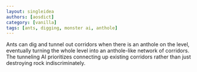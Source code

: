 ```yaml
---
layout: singleidea
authors: [aosdict]
category: [vanilla]
tags: [ants, digging, monster ai, anthole]
---
```

Ants can dig and tunnel out corridors when there is an anthole on the level, eventually turning the whole level into an anthole-like network of corridors. The tunneling AI prioritizes connecting up existing corridors rather than just destroying rock indiscriminately.
